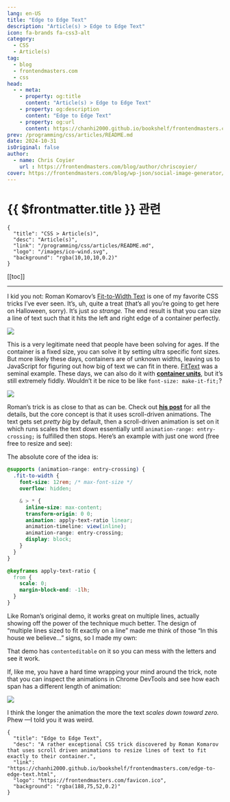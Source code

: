 ```yaml
---
lang: en-US
title: "Edge to Edge Text"
description: "Article(s) > Edge to Edge Text"
icon: fa-brands fa-css3-alt
category:
  - CSS
  - Article(s)
tag:
  - blog
  - frontendmasters.com
  - css
head:
  - - meta:
    - property: og:title
      content: "Article(s) > Edge to Edge Text"
    - property: og:description
      content: "Edge to Edge Text"
    - property: og:url
      content: https://chanhi2000.github.io/bookshelf/frontendmasters.com/edge-to-edge-text.html
prev: /programming/css/articles/README.md
date: 2024-10-31
isOriginal: false
author:
  - name: Chris Coyier
    url : https://frontendmasters.com/blog/author/chriscoyier/
cover: https://frontendmasters.com/blog/wp-json/social-image-generator/v1/image/4294
---
```


# {{ $frontmatter.title }} 관련

```component VPCard
{
  "title": "CSS > Article(s)",
  "desc": "Article(s)",
  "link": "/programming/css/articles/README.md",
  "logo": "/images/ico-wind.svg",
  "background": "rgba(10,10,10,0.2)"
}
```

[[toc]]

---

<SiteInfo
  name="Edge to Edge Text"
  desc="A rather exceptional CSS trick discovered by Roman Komarov that uses scroll driven animations to resize lines of text to fit exactly to their container."
  url="https://frontendmasters.com/blog/edge-to-edge-text/"
  logo="https://frontendmasters.com/favicon.ico"
  preview="https://frontendmasters.com/blog/wp-json/social-image-generator/v1/image/4294"/>

I kid you not: Roman Komarov’s [<FontIcon icon="fas fa-globe"/>Fit-to-Width Text](https://kizu.dev/fit-to-width-text/) is one of my favorite CSS tricks I’ve ever seen. It’s, uh, quite a treat (that’s all you’re going to get here on Halloween, sorry). It’s just *so strange.* The end result is that you can size a line of text such that it hits the left and right edge of a container perfectly.

![](https://i0.wp.com/frontendmasters.com/blog/wp-content/uploads/2024/10/Screenshot-2024-10-31-at-12.41.00%E2%80%AFPM.png?resize=996%2C738&ssl=1)

This is a very legitimate need that people have been solving for ages. If the container is a fixed size, you can solve it by setting ultra specific font sizes. But more likely these days, containers are of unknown widths, leaving us to JavaScript for figuring out how big of text we can fit in there. [<FontIcon icon="fas fa-globe"/>FitText](http://fittextjs.com/) was a seminal example. These days, we can also do it with [**container units**](/frontendmasters.com/container-queries-and-units.md#what-are-container-query-units), but it’s still extremely fiddly. Wouldn’t it be nice to be like `font-size: make-it-fit;`?

![](https://i0.wp.com/frontendmasters.com/blog/wp-content/uploads/2024/10/Screenshot-2024-10-31-at-12.41.41%E2%80%AFPM.png?resize=1024%2C671&ssl=1)

Roman’s trick is as close to that as can be. Check out [**his post**](/frontendmasters.com/container-queries-and-units.md#what-are-container-query-units) for all the details, but the core concept is that it uses scroll-driven animations. The text gets set *pretty big* by default, then a scroll-driven animation is set on it which runs scales the text *down* essentially until `animation-range: entry-crossing;` is fulfilled then stops. Here’s an example with just one word (free free to resize and see):

<CodePen
  user="chriscoyier"
  slug-hash="ExqLrqg"
  title="Fit Text with Scroll Driven Aniamtions"
  :default-tab="['css','result']"
  :theme="$isDarkmode ? 'dark': 'light'"/>

The absolute core of the idea is:

```scss
@supports (animation-range: entry-crossing) {
  .fit-to-width {
    font-size: 12rem; /* max-font-size */
    overflow: hidden;

    & > * {
      inline-size: max-content;
      transform-origin: 0 0;
      animation: apply-text-ratio linear;
      animation-timeline: view(inline);
      animation-range: entry-crossing;
      display: block;
    }
  }
}

@keyframes apply-text-ratio {
  from {
    scale: 0;
    margin-block-end: -1lh;
  }
}
```

Like Roman’s original demo, it works great on multiple lines, actually showing off the power of the technique much better. The design of “multiple lines sized to fit exactly on a line” made me think of those “In this house we believe…” signs, so I made my own:

<CodePen
  user="chriscoyier"
  slug-hash="bGXexKz"
  title="My Yard Sign"
  :default-tab="['css','result']"
  :theme="$isDarkmode ? 'dark': 'light'"/>

That demo has `contenteditable` on it so you can mess with the letters and see it work.

If, like me, you have a hard time wrapping your mind around the trick, note that you can inspect the animations in Chrome DevTools and see how each span has a different length of animation:

![](https://i0.wp.com/frontendmasters.com/blog/wp-content/uploads/2024/10/Screenshot-2024-10-31-at-3.27.35%E2%80%AFPM.png?resize=1024%2C292&ssl=1)

I think the longer the animation the more the text *scales down toward zero.* Phew —I told you it was weird.

<!-- TODO: add ARTICLE CARD -->
```component VPCard
{
  "title": "Edge to Edge Text",
  "desc": "A rather exceptional CSS trick discovered by Roman Komarov that uses scroll driven animations to resize lines of text to fit exactly to their container.",
  "link": "https://chanhi2000.github.io/bookshelf/frontendmasters.com/edge-to-edge-text.html",
  "logo": "https://frontendmasters.com/favicon.ico",
  "background": "rgba(188,75,52,0.2)"
}
```
